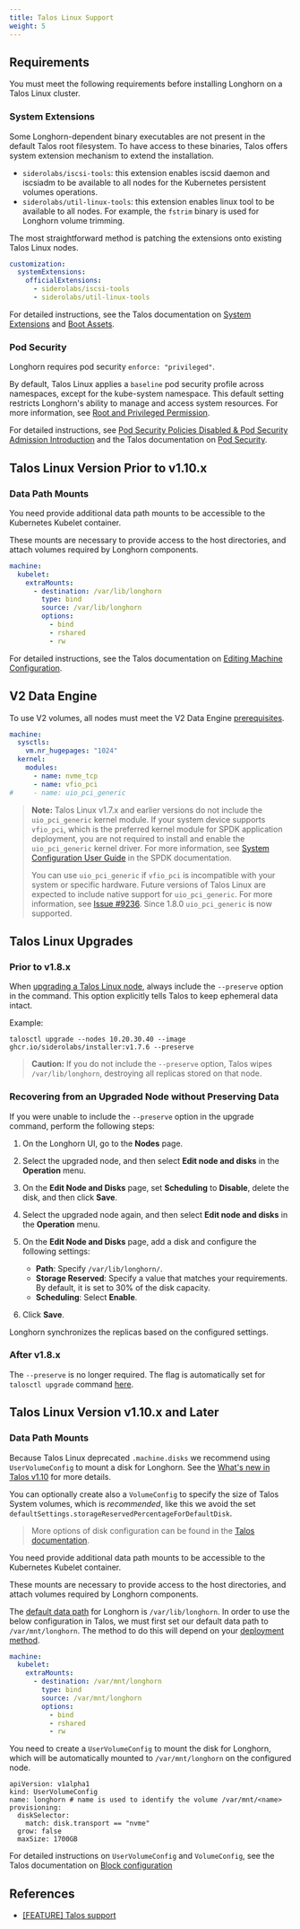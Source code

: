 ```yaml
---
title: Talos Linux Support
weight: 5
---
```


## Requirements

You must meet the following requirements before installing Longhorn on a Talos Linux cluster.

### System Extensions

Some Longhorn-dependent binary executables are not present in the default Talos root filesystem. To have access to these binaries, Talos offers system extension mechanism to extend the installation.

- `siderolabs/iscsi-tools`: this extension enables iscsid daemon and iscsiadm to be available to all nodes for the Kubernetes persistent volumes operations.
- `siderolabs/util-linux-tools`: this extension enables linux tool to be available to all nodes. For example, the `fstrim` binary is used for Longhorn volume trimming.

The most straightforward method is patching the extensions onto existing Talos Linux nodes.

```yaml
customization:
  systemExtensions:
    officialExtensions:
      - siderolabs/iscsi-tools
      - siderolabs/util-linux-tools
```

For detailed instructions, see the Talos documentation on [System Extensions](https://www.talos.dev/v1.6/talos-guides/configuration/system-extensions/) and [Boot Assets](https://www.talos.dev/v1.6/talos-guides/install/boot-assets/).

### Pod Security

Longhorn requires pod security `enforce: "privileged"`.

By default, Talos Linux applies a `baseline` pod security profile across namespaces, except for the kube-system namespace. This default setting restricts Longhorn's ability to manage and access system resources. For more information, see [Root and Privileged Permission](../../../deploy/install/#root-and-privileged-permission).

For detailed instructions, see [Pod Security Policies Disabled & Pod Security Admission Introduction](../../../../archives/1.7.0/important-notes/#pod-security-policies-disabled--pod-security-admission-introduction) and the Talos documentation on [Pod Security](https://www.talos.dev/v1.6/kubernetes-guides/configuration/pod-security/).

## Talos Linux Version Prior to v1.10.x

### Data Path Mounts

You need provide additional data path mounts to be accessible to the Kubernetes Kubelet container.

These mounts are necessary to provide access to the host directories, and attach volumes required by Longhorn components.

```yaml
machine:
  kubelet:
    extraMounts:
      - destination: /var/lib/longhorn
        type: bind
        source: /var/lib/longhorn
        options:
          - bind
          - rshared
          - rw
```

For detailed instructions, see the Talos documentation on [Editing Machine Configuration](https://www.talos.dev/v1.6/talos-guides/configuration/editing-machine-configuration/).

## V2 Data Engine

To use V2 volumes, all nodes must meet the V2 Data Engine [prerequisites](../../../v2-data-engine/prerequisites#prerequisites).

```yaml
machine:
  sysctls:
    vm.nr_hugepages: "1024"
  kernel:
    modules:
      - name: nvme_tcp
      - name: vfio_pci
#     - name: uio_pci_generic
```

> **Note:**
> Talos Linux v1.7.x and earlier versions do not include the `uio_pci_generic` kernel module. If your system device supports `vfio_pci`, which is the preferred kernel module for SPDK application deployment, you are not required to install and enable the `uio_pci_generic` kernel driver. For more information, see [System Configuration User Guide](https://spdk.io/doc/system_configuration.html) in the SPDK documentation.
>
> You can use `uio_pci_generic` if `vfio_pci` is incompatible with your system or specific hardware. Future versions of Talos Linux are expected to include native support for `uio_pci_generic`. For more information, see [Issue #9236](https://github.com/siderolabs/talos/issues/9236).
> Since 1.8.0 `uio_pci_generic` is now supported.

## Talos Linux Upgrades

### Prior to v1.8.x

When [upgrading a Talos Linux node](https://www.talos.dev/v1.7/talos-guides/upgrading-talos/#talosctl-upgrade), always include the `--preserve` option in the command. This option explicitly tells Talos to keep ephemeral data intact.

Example:

```
talosctl upgrade --nodes 10.20.30.40 --image ghcr.io/siderolabs/installer:v1.7.6 --preserve
```

> **Caution:**
> If you do not include the `--preserve` option, Talos wipes `/var/lib/longhorn`, destroying all replicas stored on that node.

### Recovering from an Upgraded Node without Preserving Data

If you were unable to include the `--preserve` option in the upgrade command, perform the following steps:

1. On the Longhorn UI, go to the **Nodes** page.

1. Select the upgraded node, and then select **Edit node and disks** in the **Operation** menu.

1. On the **Edit Node and Disks** page, set **Scheduling** to **Disable**, delete the disk, and then click **Save**.

1. Select the upgraded node again, and then select **Edit node and disks** in the **Operation** menu.

1. On the **Edit Node and Disks** page, add a disk and configure the following settings:

   - **Path**: Specify `/var/lib/longhorn/`.
   - **Storage Reserved**: Specify a value that matches your requirements. By default, it is set to 30% of the disk capacity.
   - **Scheduling**: Select **Enable**.

1. Click **Save**.

Longhorn synchronizes the replicas based on the configured settings.

### After v1.8.x

The `--preserve` is no longer required. The flag is automatically set for `talosctl upgrade` command [here](https://www.talos.dev/v1.8/introduction/what-is-new/#upgrades).

## Talos Linux Version v1.10.x and Later

### Data Path Mounts

Because Talos Linux deprecated `.machine.disks` we recommend using `UserVolumeConfig` to mount a disk for Longhorn. See the [What's new in Talos v1.10](https://www.talos.dev/v1.10/introduction/what-is-new/#user-volumes) for more details.

You can optionally create also a `VolumeConfig` to specify the size of Talos System volumes, which is _recommended_, like this we avoid the set `defaultSettings.storageReservedPercentageForDefaultDisk`.

> More options of disk configuration can be found in the [Talos documentation](https://www.talos.dev/v1.10/talos-guides/configuration/disk-management/#disk-layout).

You need provide additional data path mounts to be accessible to the Kubernetes Kubelet container.

These mounts are necessary to provide access to the host directories, and attach volumes required by Longhorn components.

The [default data path](../../../references/settings#default-data-path) for Longhorn is `/var/lib/longhorn`. In order to use the below configuration in Talos, we must first set our default data path to `/var/mnt/longhorn`. The method to do this will depend on your [deployment method](../../deploy/customizing-default-settings).

```yaml
machine:
  kubelet:
    extraMounts:
      - destination: /var/mnt/longhorn
        type: bind
        source: /var/mnt/longhorn
        options:
          - bind
          - rshared
          - rw
```

You need to create a `UserVolumeConfig` to mount the disk for Longhorn, which will be automatically mounted to `/var/mnt/longhorn` on the configured node.

```
apiVersion: v1alpha1
kind: UserVolumeConfig
name: longhorn # name is used to identify the volume /var/mnt/<name>
provisioning:
  diskSelector:
    match: disk.transport == "nvme"
  grow: false
  maxSize: 1700GB
```

For detailed instructions on `UserVolumeConfig` and `VolumeConfig`, see the Talos documentation on [Block configuration](https://www.talos.dev/v1.10/reference/configuration/block/)

## References

- [[FEATURE] Talos support](https://github.com/longhorn/longhorn/issues/3161)

